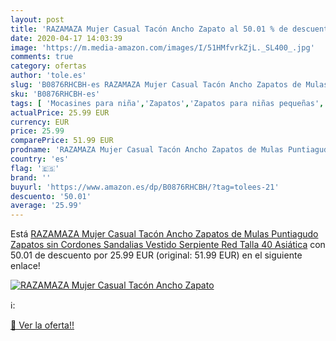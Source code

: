 ```yaml
---
layout: post
title: 'RAZAMAZA Mujer Casual Tacón Ancho Zapato al 50.01 % de descuento'
date: 2020-04-17 14:03:39
image: 'https://m.media-amazon.com/images/I/51HMfvrkZjL._SL400_.jpg'
comments: true
category: ofertas
author: 'tole.es'
slug: 'B0876RHCBH-es RAZAMAZA Mujer Casual Tacón Ancho Zapatos de Mulas...'
sku: 'B0876RHCBH-es'
tags: [ 'Mocasines para niña','Zapatos','Zapatos para niñas pequeñas','Zapatos y complementos','zapatos', ]
actualPrice: 25.99 EUR
currency: EUR
price: 25.99
comparePrice: 51.99 EUR
prodname: 'RAZAMAZA Mujer Casual Tacón Ancho Zapatos de Mulas Puntiagudo Zapatos sin Cordones Sandalias Vestido Serpiente Red Talla 40 Asiática'
country: 'es'
flag: '🇪🇸'
brand: ''
buyurl: 'https://www.amazon.es/dp/B0876RHCBH/?tag=tolees-21'
descuento: '50.01'
average: '25.99'
---
```


Está [RAZAMAZA Mujer Casual Tacón Ancho Zapatos de Mulas Puntiagudo Zapatos sin Cordones Sandalias Vestido Serpiente Red Talla 40 Asiática](https://www.amazon.es/dp/B0876RHCBH/?tag=tolees-21) con 50.01 de descuento por 25.99 EUR (original: 51.99 EUR) en el siguiente enlace!

[![RAZAMAZA Mujer Casual Tacón Ancho Zapato](https://m.media-amazon.com/images/I/51HMfvrkZjL._SL400_.jpg)](https://www.amazon.es/dp/B0876RHCBH/?tag=tolees-21)

ℹ️:


[🛒 Ver la oferta!!](https://www.amazon.es/dp/B0876RHCBH/?tag=tolees-21)
